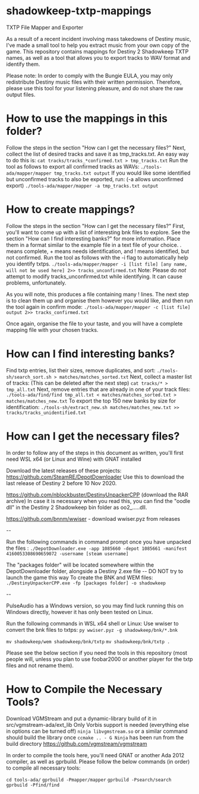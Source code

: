 # shadowkeep-txtp-mappings
TXTP File Mapper and Exporter

As a result of a recent incident involving mass takedowns of Destiny music, I've made a small tool to help you extract music from your own copy of the game.
This repository contains mappings for Destiny 2 Shadowkeep TXTP names, as well as a tool that allows you to export tracks to WAV format and identify them.

Please note: In order to comply with the Bungie EULA, you may only redistribute Destiny music files with their written permission. Therefore, please use this tool for your listening pleasure, and do not share the raw output files.

# How to use the mappings in this folder?
Follow the steps in the section "How can I get the necessary files?"
Next, collect the list of desired tracks and save it as tmp_tracks.txt.
An easy way to do this is: `cat tracks/tracks_*confirmed.txt > tmp_tracks.txt`
Run the tool as follows to export all confirmed tracks as WAVs:
`./tools-ada/mapper/mapper tmp_tracks.txt output`
If you would like some identified but unconfirmed tracks to also be exported, run: (-a allows unconfirmed export)
`./tools-ada/mapper/mapper -a tmp_tracks.txt output`

# How to create mappings?
Follow the steps in the section "How can I get the necessary files?"
First, you'll want to come up with a list of interesting bnk files to explore.
See the section "How can I find interesting banks?" for more information.
Place them in a format similar to the example file in a text file of your choice.
. means complete, + means needs identification, and ! means identified, but not confirmed.
Run the tool as follows with the -i flag to automatically help you identify txtps.
`./tools-ada/mapper/mapper -i [list file] [any name, will not be used here] 2>> tracks_unconfirmed.txt`
Note: Please do _not_ attempt to modify tracks_unconfirmed.txt while identifying. It can cause problems, unfortunately.

As you will note, this produces a file containing many ! lines.
The next step is to clean them up and organise them however you would like, and then
run the tool again in confirm mode:
`./tools-ada/mapper/mapper -c [list file] output 2>> tracks_confirmed.txt`

Once again, organise the file to your taste, and you will have a complete mapping file with your chosen tracks.

# How can I find interesting banks?
Find txtp entries, list their sizes, remove duplicates, and sort:
`./tools-sh/search_sort.sh > matches/matches_sorted.txt`
Next, collect a master list of tracks: (This can be deleted after the next step)
`cat tracks/* > tmp_all.txt`
Next, remove entries that are already in one of your track files:
`./tools-ada/find/find tmp_all.txt < matches/matches_sorted.txt > matches/matches_new.txt`
To export the top 150 new banks by size for identification:
`./tools-sh/extract_new.sh matches/matches_new.txt >> tracks/tracks_unidentified.txt`

# How can I get the necessary files?
In order to follow any of the steps in this document as written, you'll first need WSL x64 (or Linux and Wine) with GNAT installed

Download the latest releases of these projects:
https://github.com/SteamRE/DepotDownloader
Use this to download the last release of Destiny 2 before 10 Nov 2020.

https://github.com/nblockbuster/DestinyUnpackerCPP (download the RAR archive)
In case it is necessary when you read this, you can find the "oodle dll" in the Destiny 2 Shadowkeep bin folder as oo2_.....dll.

https://github.com/bnnm/wwiser - download wwiser.pyz from releases

--

Run the following commands in command prompt once you have unpacked the files :
`./DepotDownloader.exe -app 1085660 -depot 1085661 -manifest 4160053308690659072 -username [steam username] `

The "packages folder" will be located somewhere within the DepotDownloader folder, alongside a Destiny 2.exe file -- DO NOT try to launch the game this way
To create the BNK and WEM files:
`./DestinyUnpackerCPP.exe -fp [packages folder] -o shadowkeep`

--

PulseAudio has a Windows version, so you may find luck running this on Windows directly, however it has only been tested on Linux.

Run the following commands in WSL x64 shell or Linux:
Use wwiser to convert the bnk files to txtps:
`py wwiser.pyz -g shadowkeep/bnk/*.bnk`

`mv shadowkeep/wem shadowkeep/bnk/txtp`
`mv shadowkeep/bnk/txtp .`

Please see the below section if you need the tools in this repository (most people will, unless you plan to use foobar2000 or another player for the txtp files and not rename them).

# How to Compile the Necessary Tools?
Download VGMStream and put a dynamic-library build of it in src/vgmstream-ada/ext_lib
Only Vorbis support is needed (everything else in options can be turned off)
`ninja libvgmstream.so` or a similar command should build the library once `ccmake .. - G Ninja` has been run from the build directory
https://github.com/vgmstream/vgmstream

In order to compile the tools here, you'll need GNAT or another Ada 2012 compiler, as well as gprbuild.
Please follow the below commands (in order) to compile all necessary tools:

`cd tools-ada/`
`gprbuild -Pmapper/mapper`
`gprbuild -Psearch/search`
`gprbuild -Pfind/find`
